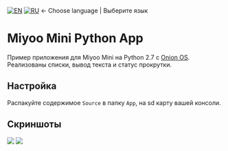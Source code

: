 [![EN](https://user-images.githubusercontent.com/9499881/33184537-7be87e86-d096-11e7-89bb-f3286f752bc6.png)](https://github.com/r57zone/MiyooMiniPythonApp/) 
[![RU](https://user-images.githubusercontent.com/9499881/27683795-5b0fbac6-5cd8-11e7-929c-057833e01fb1.png)](https://github.com/r57zone/MiyooMiniPythonApp/blob/master/README.RU.md)
← Choose language | Выберите язык

# Miyoo Mini Python App
Пример приложения для Miyoo Mini на Python 2.7 с [Onion OS](https://github.com/OnionUI/Onion). Реализованы списки, вывод текста и статус прокрутки.

## Настройка
Распакуйте содержимое `Source` в папку `App`, на sd карту вашей консоли.

## Скриншоты
![](https://github.com/r57zone/MiyooMiniPythonApp/assets/9499881/f16caaf1-3e4e-4c9c-964c-7867feba25d2)
![](https://github.com/r57zone/MiyooMiniPythonApp/assets/9499881/e085386c-9b40-45d9-89df-2dd3e2dd10a8)
